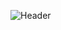 ![Header](https://capsule-render.vercel.app/api?type=Waving&color=timeGradient&height=300&animation=fadeIn&section=header&text=WhiteWall&fontSize=120)

